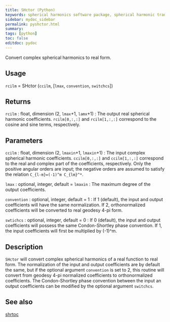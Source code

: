 ```yaml
---
title: SHctor (Python)
keywords: spherical harmonics software package, spherical harmonic transform, legendre functions, multitaper spectral analysis, fortran, Python, gravity, magnetic field
sidebar: mydoc_sidebar
permalink: pyshctor.html
summary:
tags: [python]
toc: false
editdoc: pydoc
---
```


Convert complex spherical harmonics to real form.

## Usage

`rcilm` = SHctor (`ccilm`, [`lmax`, `convention`, `switchcs`])

## Returns

`rcilm` : float, dimension (2, `lmax`+1, `lamx`+1)
:   The output real spherical harmonic coefficients. `rcilm[0,:,:]` and `rcilm[1,:,:]` correspond to the cosine and sine terms, respectively.

## Parameters

`ccilm` : float, dimension (2, `lmaxin`+1, `lmaxin`+1)
:   The input complex spherical harmonic coefficients. `ccilm[0,:,:]` and `ccilm[1,:,:]` correspond to the real and complex part of the coefficients, respectively. Only the positive angular orders are input; the negative orders are assumed to satisfy the relation `C_{l-m}=(-1)^m C_{lm}^*`.

`lmax` : optional, integer, default = `lmaxin`
:   The maximum degree of the output coefficients.

`convention` : optional, integer, default = 1
:   If 1 (default), the input and output coefficients will have the same normalization. If 2, orthonormalized coefficients will be converted to real geodesy 4-pi form.

`swtichcs` : optional, integer, default = 0
:   If 0 (default), the input and output coefficients will possess the same Condon-Shortley phase convention. If 1, the input coefficients will first be multiplied by (-1)^m.

## Description

`SHctor` will convert complex spherical harmonics of a real function to real form. The normalization of the input and output coefficients are by default the same, but if the optional argument `convention` is set to 2, this routine will convert from geodesy 4-pi normalized coefficients to orthonormalized coefficients. The Condon-Shortley phase convention between the input an output coefficients can be modified by the optional argument `switchcs`.

## See also

[shrtoc](pyshrtoc.html)
